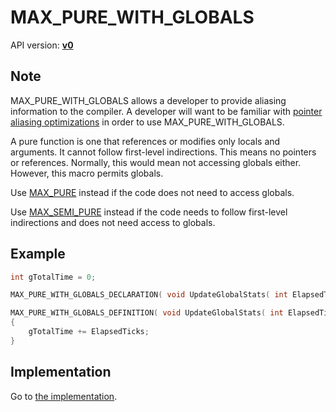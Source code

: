# MAX_PURE_WITH_GLOBALS

API version: [**v0**](../../v0.md)

## Note

MAX_PURE_WITH_GLOBALS allows a developer to provide aliasing information to the compiler.
A developer will want to be familiar with [pointer aliasing optimizations](AliasingOptimizations.md) in order to use MAX_PURE_WITH_GLOBALS.

A pure function is one that references or modifies only locals and arguments.
It cannot follow first-level indirections. This means no pointers or references.
Normally, this would mean not accessing globals either. However, this macro permits globals.

Use [MAX_PURE](MAX_PURE.md) instead if the code does not need to access globals.

Use [MAX_SEMI_PURE](MAX_SEMI_PURE.md) instead if the code needs to follow first-level indirections and does not need access to globals.

## Example

```c++
int gTotalTime = 0;

MAX_PURE_WITH_GLOBALS_DECLARATION( void UpdateGlobalStats( int ElapsedTicks ) );

MAX_PURE_WITH_GLOBALS_DEFINITION( void UpdateGlobalStats( int ElapsedTicks ) )
{
	gTotalTime += ElapsedTicks;
}
```

## Implementation

Go to [the implementation](../../../../Code/Include/max/Compiling/AliasingOptimizations.hpp#L30).

